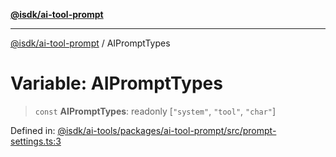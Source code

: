 [**@isdk/ai-tool-prompt**](../README.md)

***

[@isdk/ai-tool-prompt](../globals.md) / AIPromptTypes

# Variable: AIPromptTypes

> `const` **AIPromptTypes**: readonly \[`"system"`, `"tool"`, `"char"`\]

Defined in: [@isdk/ai-tools/packages/ai-tool-prompt/src/prompt-settings.ts:3](https://github.com/isdk/ai-tool-prompt.js/blob/df57e41588ef4f83536e0145125ade13089c1f4d/src/prompt-settings.ts#L3)
